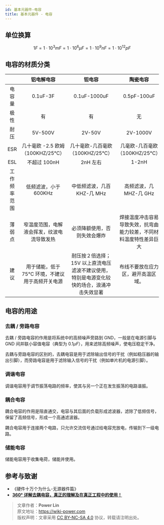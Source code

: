 ```yaml
---
id: 基本元器件-电容
title: 基本元器件 - 电容
---
```


## 单位换算

$$1F=1\cdot10^3mF=1\cdot10^6\mu F=1\cdot10^9nF=1\cdot10^{12}pF$$

## 电容的材质分类

|              |                    铝电解电容                    |                                           钽电容                                           |                              陶瓷电容                              |
| :----------: | :----------------------------------------------: | :----------------------------------------------------------------------------------------: | :----------------------------------------------------------------: |
|    电容量    |                     0.1uF-3F                     |                                        0.1uF-1000uF                                        |                            0.5pF-100uF                             |
|     极性     |                        有                        |                                             有                                             |                                 无                                 |
|     耐压     |                     5V-500V                      |                                           2V-50V                                           |                              2V-1000V                              |
|     ESR      |        几十毫欧 -2.5 欧姆 （100KHZ/25°C）        |                              几十毫欧-几百毫欧（100KHZ/25°C）                              |                   几毫欧-几百毫欧（100KHZ/25°C）                   |
|     ESL      |                   不超过 100nH                   |                                          2nH 左右                                          |                               1-2nH                                |
| 工作频率范围 |              低频滤波，小于 600KHz               |                                中低频滤波，几百 KHZ-几 MHz                                 |                      高频滤波，几 MHZ-几 GHz                       |
|    薄弱点    |    窄温度范围，电解液会挥发，纹波电流导致发热    |                                必须降额使用，否则失效会爆炸                                | 焊接温度冲击容易导致失效，抗弯曲能力较差，不同材料温度特性差异巨大 |
|     建议     | 用于储能，低于 75°C 环境，不建议用于高频开关电源 | 耐压按２倍选择；15V 以上直流电压滤波不建议使用，特别是电源变化较快的场合，浪涌冲击失效显著 |                 布线不要放在应力区，避开高温区域。                 |

## 电容的用途

### 去耦 / 旁路电容

去耦 / 旁路电容的作用是将系统中的高频噪声旁路到 GND，一般是在电源引脚与 GND 间并联小容值电容（典型为 $0.1\mu F$），用来滤除高频噪声，使电压稳定干净。

去耦与旁路电容的区别的，去耦电容是用于滤除输出信号的干扰（例如稳压器的输出引脚），而旁路电容是用于滤除输入信号的干扰（例如单片机的电源引脚）。

### 调谐电容

调谐电容用于调节振荡电路的频率，使其与另一个正在发生振荡的电路谐振。

### 耦合电容

耦合电容的作用是阻直通交，电容与其后面的负载形成滤波器，滤除了低频信号，保留了高频信号，形成一个高通滤波器。

耦合电容用于连接两个电路，只允许交流信号通过给电容充放电，传输到下一级电路。

### 储能电容

储能电容用于收集电荷，储能并使用。

## 参考与致谢

- 《硬件十万个为什么-无源器件篇》
- [**360° 详解去耦电容，真正的理解及在真正工程中的使用！**](https://blog.csdn.net/ima_xu/article/details/85008406)

> 文章作者：**Power Lin**  
> 原文地址：<https://wiki-power.com>  
> 版权声明：文章采用 [CC BY-NC-SA 4.0](https://creativecommons.org/licenses/by/4.0/deed.zh) 协议，转载请注明出处。
